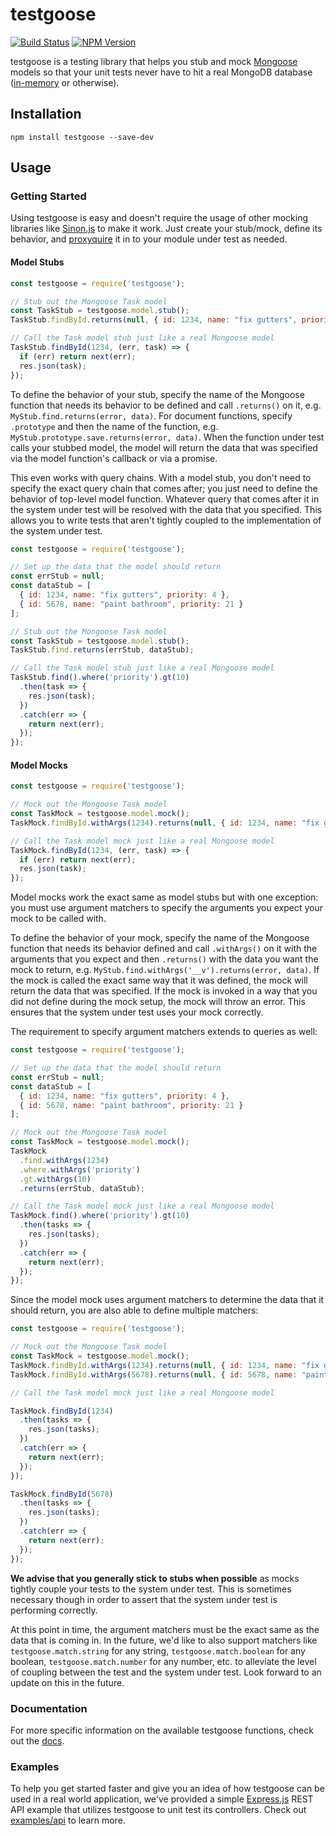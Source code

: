 # testgoose
[![Build Status](https://travis-ci.org/jaredpetersen/testgoose.svg?branch=master)](https://travis-ci.org/jaredpetersen/testgoose)
[![NPM Version](https://img.shields.io/npm/v/testgoose.svg)](https://www.npmjs.com/package/testgoose)

testgoose is a testing library that helps you stub and mock [Mongoose](http://mongoosejs.com/) models so that your unit tests never have to hit a real MongoDB database ([in-memory](https://github.com/mockgoose/mockgoose) or otherwise).

## Installation
```
npm install testgoose --save-dev
```

## Usage
### Getting Started
Using testgoose is easy and doesn't require the usage of other mocking libraries like [Sinon.js](http://sinonjs.org/) to make it work. Just create your stub/mock, define its behavior, and [proxyquire](https://github.com/thlorenz/proxyquire) it in to your module under test as needed.

#### Model Stubs
```javascript
const testgoose = require('testgoose');

// Stub out the Mongoose Task model
const TaskStub = testgoose.model.stub();
TaskStub.findById.returns(null, { id: 1234, name: "fix gutters", priority: 4 });

// Call the Task model stub just like a real Mongoose model
TaskStub.findById(1234, (err, task) => {
  if (err) return next(err);
  res.json(task);
});
```

To define the behavior of your stub, specify the name of the Mongoose function that needs its behavior to be defined and call `.returns()` on it, e.g. `MyStub.find.returns(error, data)`. For document functions, specify `.prototype` and then the name of the function, e.g. `MyStub.prototype.save.returns(error, data)`. When the function under test calls your stubbed model, the model will return the data that was specified via the model function's callback or via a promise.

This even works with query chains. With a model stub, you don't need to specify the exact query chain that comes after; you just need to define the behavior of top-level model function. Whatever query that comes after it in the system under test will be resolved with the data that you specified. This allows you to write tests that aren't tightly coupled to the implementation of the system under test.

```javascript
const testgoose = require('testgoose');

// Set up the data that the model should return
const errStub = null;
const dataStub = [
  { id: 1234, name: "fix gutters", priority: 4 },
  { id: 5678, name: "paint bathroom", priority: 21 }
];

// Stub out the Mongoose Task model
const TaskStub = testgoose.model.stub();
TaskStub.find.returns(errStub, dataStub);

// Call the Task model stub just like a real Mongoose model
TaskStub.find().where('priority').gt(10)
  .then(task => {
    res.json(task);
  })
  .catch(err => {
    return next(err);
  });
});
```

#### Model Mocks
```javascript
const testgoose = require('testgoose');

// Mock out the Mongoose Task model
const TaskMock = testgoose.model.mock();
TaskMock.findById.withArgs(1234).returns(null, { id: 1234, name: "fix gutters" });

// Call the Task model mock just like a real Mongoose model
TaskMock.findById(1234, (err, task) => {
  if (err) return next(err);
  res.json(task);
});
```

Model mocks work the exact same as model stubs but with one exception: you must use argument matchers to specify the arguments you expect your mock to be called with.

To define the behavior of your mock, specify the name of the Mongoose function that needs its behavior defined and call `.withArgs()` on it with the arguments that you expect and then `.returns()` with the data you want the mock to return, e.g. `MyStub.find.withArgs('__v').returns(error, data)`. If the mock is called the exact same way that it was defined, the mock will return the data that was specified. If the mock is invoked in a way that you did not define during the mock setup, the mock will throw an error. This ensures that the system under test uses your mock correctly.

The requirement to specify argument matchers extends to queries as well:

```javascript
const testgoose = require('testgoose');

// Set up the data that the model should return
const errStub = null;
const dataStub = [
  { id: 1234, name: "fix gutters", priority: 4 },
  { id: 5678, name: "paint bathroom", priority: 21 }
];

// Mock out the Mongoose Task model
const TaskMock = testgoose.model.mock();
TaskMock
  .find.withArgs(1234)
  .where.withArgs('priority')
  .gt.withArgs(10)
  .returns(errStub, dataStub);

// Call the Task model mock just like a real Mongoose model
TaskMock.find().where('priority').gt(10)
  .then(tasks => {
    res.json(tasks);
  })
  .catch(err => {
    return next(err);
  });  
});
```

Since the model mock uses argument matchers to determine the data that it should return, you are also able to define multiple matchers:

```javascript
const testgoose = require('testgoose');

// Mock out the Mongoose Task model
const TaskMock = testgoose.model.mock();
TaskMock.findById.withArgs(1234).returns(null, { id: 1234, name: "fix gutters", priority: 4 });
TaskMock.findById.withArgs(5678).returns(null, { id: 5678, name: "paint bathroom", priority: 21 });

// Call the Task model mock just like a real Mongoose model

TaskMock.findById(1234)
  .then(tasks => {
    res.json(tasks);
  })
  .catch(err => {
    return next(err);
  });  
});

TaskMock.findById(5678)
  .then(tasks => {
    res.json(tasks);
  })
  .catch(err => {
    return next(err);
  });  
});
```

**We advise that you generally stick to stubs when possible** as mocks tightly couple your tests to the system under test. This is sometimes necessary though in order to assert that the system under test is performing correctly.

At this point in time, the argument matchers must be the exact same as the data that is coming in. In the future, we'd like to also support matchers like `testgoose.match.string` for any string, `testgoose.match.boolean` for any boolean, `testgoose.match.number` for any number, etc. to alleviate the level of coupling between the test and the system under test. Look forward to an update on this in the future.

### Documentation
For more specific information on the available testgoose functions, check out the [docs](/docs).

### Examples
To help you get started faster and give you an idea of how testgoose can be used in a real world application, we've provided a simple [Express.js](https://expressjs.com/) REST API example that utilizes testgoose to unit test its controllers. Check out [examples/api](/examples/api) to learn more.
